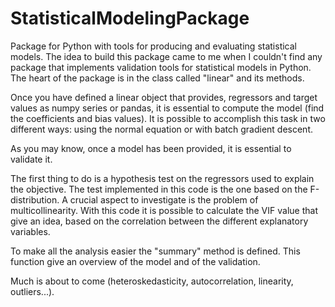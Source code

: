 # StatisticalModelingPackage
Package for Python with tools for producing and evaluating statistical models.
The idea to build this package came to me when I couldn't find any package that implements validation tools for statistical models in Python.
The heart of the package is in the class called "linear" and its methods.

Once you have defined a linear object that provides, regressors and target values as numpy series or pandas, it is essential to compute the model (find the coefficients and bias values).
It is possible to accomplish this task in two different ways: using the normal equation or with batch gradient descent.

As you may know, once a model has been provided, it is essential to validate it. 

The first thing to do is a hypothesis test on the regressors used to explain the objective. The test implemented in this code is the one based on the F-distribution. 
A crucial aspect to investigate is the problem of multicollinearity. With this code it is possible to calculate the VIF value that give an idea, based on the correlation between the different
explanatory variables.

To make all the analysis easier the "summary" method is defined. This function give an overview of the model and of the validation.

Much is about to come (heteroskedasticity, autocorrelation, linearity, outliers...).
